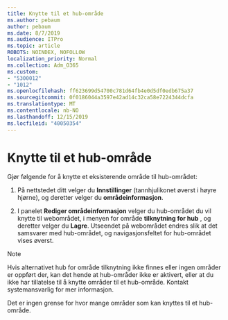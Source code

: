 ```yaml
---
title: Knytte til et hub-område
ms.author: pebaum
author: pebaum
ms.date: 8/7/2019
ms.audience: ITPro
ms.topic: article
ROBOTS: NOINDEX, NOFOLLOW
localization_priority: Normal
ms.collection: Adm_O365
ms.custom:
- "5300012"
- "1012"
ms.openlocfilehash: ff623699d54700c781d64fb4e0d5df0edb675a37
ms.sourcegitcommit: 0f0186044a3597e42ad14c32ca58e7224344dcfa
ms.translationtype: MT
ms.contentlocale: nb-NO
ms.lasthandoff: 12/15/2019
ms.locfileid: "40050354"
---
```

# <a name="associate-a-hub-site"></a>Knytte til et hub-område

Gjør følgende for å knytte et eksisterende område til hub-området:
  
1. På nettstedet ditt velger du **Innstillinger** (tannhjulikonet øverst i høyre hjørne), og deretter velger du **områdeinformasjon**.

2. I panelet **Rediger områdeinformasjon** velger du hub-området du vil knytte til webområdet, i menyen for område **tilknytning for hub** , og deretter velger du **Lagre**. Utseendet på webområdet endres slik at det samsvarer med hub-området, og navigasjonsfeltet for hub-området vises øverst.

 > [!Note]
>Hvis alternativet hub for område tilknytning ikke finnes eller ingen områder er oppført der, kan det hende at hub-områder ikke er aktivert, eller at du ikke har tillatelse til å knytte områder til et hub-område. Kontakt systemansvarlig for mer informasjon.
>
>Det er ingen grense for hvor mange områder som kan knyttes til et hub-område.
  